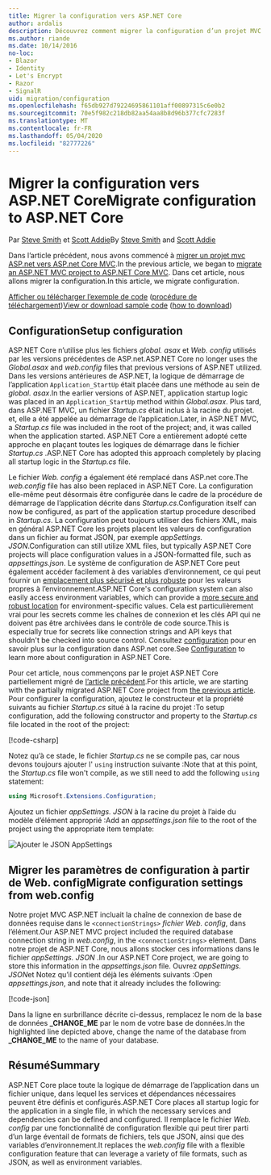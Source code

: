```yaml
---
title: Migrer la configuration vers ASP.NET Core
author: ardalis
description: Découvrez comment migrer la configuration d’un projet MVC ASP.NET vers un projet ASP.NET Core MVC.
ms.author: riande
ms.date: 10/14/2016
no-loc:
- Blazor
- Identity
- Let's Encrypt
- Razor
- SignalR
uid: migration/configuration
ms.openlocfilehash: f65db927d79224695861101aff00897315c6e0b2
ms.sourcegitcommit: 70e5f982c218db82aa54aa8b8d96b377cfc7283f
ms.translationtype: MT
ms.contentlocale: fr-FR
ms.lasthandoff: 05/04/2020
ms.locfileid: "82777226"
---
```

# <a name="migrate-configuration-to-aspnet-core"></a><span data-ttu-id="94f8e-103">Migrer la configuration vers ASP.NET Core</span><span class="sxs-lookup"><span data-stu-id="94f8e-103">Migrate configuration to ASP.NET Core</span></span>

<span data-ttu-id="94f8e-104">Par [Steve Smith](https://ardalis.com/) et [Scott Addie](https://scottaddie.com)</span><span class="sxs-lookup"><span data-stu-id="94f8e-104">By [Steve Smith](https://ardalis.com/) and [Scott Addie](https://scottaddie.com)</span></span>

<span data-ttu-id="94f8e-105">Dans l’article précédent, nous avons commencé à [migrer un projet mvc ASP.net vers ASP.net Core MVC](xref:migration/mvc).</span><span class="sxs-lookup"><span data-stu-id="94f8e-105">In the previous article, we began to [migrate an ASP.NET MVC project to ASP.NET Core MVC](xref:migration/mvc).</span></span> <span data-ttu-id="94f8e-106">Dans cet article, nous allons migrer la configuration.</span><span class="sxs-lookup"><span data-stu-id="94f8e-106">In this article, we migrate configuration.</span></span>

<span data-ttu-id="94f8e-107">[Afficher ou télécharger l’exemple de code](https://github.com/dotnet/AspNetCore.Docs/tree/master/aspnetcore/migration/configuration/samples) ([procédure de téléchargement](xref:index#how-to-download-a-sample))</span><span class="sxs-lookup"><span data-stu-id="94f8e-107">[View or download sample code](https://github.com/dotnet/AspNetCore.Docs/tree/master/aspnetcore/migration/configuration/samples) ([how to download](xref:index#how-to-download-a-sample))</span></span>

## <a name="setup-configuration"></a><span data-ttu-id="94f8e-108">Configuration</span><span class="sxs-lookup"><span data-stu-id="94f8e-108">Setup configuration</span></span>

<span data-ttu-id="94f8e-109">ASP.NET Core n’utilise plus les fichiers *global. asax* et *Web. config* utilisés par les versions précédentes de ASP.net.</span><span class="sxs-lookup"><span data-stu-id="94f8e-109">ASP.NET Core no longer uses the *Global.asax* and *web.config* files that previous versions of ASP.NET utilized.</span></span> <span data-ttu-id="94f8e-110">Dans les versions antérieures de ASP.NET, la logique de démarrage de l’application `Application_StartUp` était placée dans une méthode au sein de *global. asax*.</span><span class="sxs-lookup"><span data-stu-id="94f8e-110">In the earlier versions of ASP.NET, application startup logic was placed in an `Application_StartUp` method within *Global.asax*.</span></span> <span data-ttu-id="94f8e-111">Plus tard, dans ASP.NET MVC, un fichier *Startup.cs* était inclus à la racine du projet. et, elle a été appelée au démarrage de l’application.</span><span class="sxs-lookup"><span data-stu-id="94f8e-111">Later, in ASP.NET MVC, a *Startup.cs* file was included in the root of the project; and, it was called when the application started.</span></span> <span data-ttu-id="94f8e-112">ASP.NET Core a entièrement adopté cette approche en plaçant toutes les logiques de démarrage dans le fichier *Startup.cs* .</span><span class="sxs-lookup"><span data-stu-id="94f8e-112">ASP.NET Core has adopted this approach completely by placing all startup logic in the *Startup.cs* file.</span></span>

<span data-ttu-id="94f8e-113">Le fichier *Web. config* a également été remplacé dans ASP.net core.</span><span class="sxs-lookup"><span data-stu-id="94f8e-113">The *web.config* file has also been replaced in ASP.NET Core.</span></span> <span data-ttu-id="94f8e-114">La configuration elle-même peut désormais être configurée dans le cadre de la procédure de démarrage de l’application décrite dans *Startup.cs*.</span><span class="sxs-lookup"><span data-stu-id="94f8e-114">Configuration itself can now be configured, as part of the application startup procedure described in *Startup.cs*.</span></span> <span data-ttu-id="94f8e-115">La configuration peut toujours utiliser des fichiers XML, mais en général ASP.NET Core les projets placent les valeurs de configuration dans un fichier au format JSON, par exemple *appSettings. JSON*.</span><span class="sxs-lookup"><span data-stu-id="94f8e-115">Configuration can still utilize XML files, but typically ASP.NET Core projects will place configuration values in a JSON-formatted file, such as *appsettings.json*.</span></span> <span data-ttu-id="94f8e-116">Le système de configuration de ASP.NET Core peut également accéder facilement à des variables d’environnement, ce qui peut fournir un [emplacement plus sécurisé et plus robuste](xref:security/app-secrets) pour les valeurs propres à l’environnement.</span><span class="sxs-lookup"><span data-stu-id="94f8e-116">ASP.NET Core's configuration system can also easily access environment variables, which can provide a [more secure and robust location](xref:security/app-secrets) for environment-specific values.</span></span> <span data-ttu-id="94f8e-117">Cela est particulièrement vrai pour les secrets comme les chaînes de connexion et les clés API qui ne doivent pas être archivées dans le contrôle de code source.</span><span class="sxs-lookup"><span data-stu-id="94f8e-117">This is especially true for secrets like connection strings and API keys that shouldn't be checked into source control.</span></span> <span data-ttu-id="94f8e-118">Consultez [configuration](xref:fundamentals/configuration/index) pour en savoir plus sur la configuration dans ASP.net core.</span><span class="sxs-lookup"><span data-stu-id="94f8e-118">See [Configuration](xref:fundamentals/configuration/index) to learn more about configuration in ASP.NET Core.</span></span>

<span data-ttu-id="94f8e-119">Pour cet article, nous commençons par le projet ASP.NET Core partiellement migré de [l’article précédent](xref:migration/mvc).</span><span class="sxs-lookup"><span data-stu-id="94f8e-119">For this article, we are starting with the partially migrated ASP.NET Core project from [the previous article](xref:migration/mvc).</span></span> <span data-ttu-id="94f8e-120">Pour configurer la configuration, ajoutez le constructeur et la propriété suivants au fichier *Startup.cs* situé à la racine du projet :</span><span class="sxs-lookup"><span data-stu-id="94f8e-120">To setup configuration, add the following constructor and property to the *Startup.cs* file located in the root of the project:</span></span>

[!code-csharp[](configuration/samples/WebApp1/src/WebApp1/Startup.cs?range=11-16)]

<span data-ttu-id="94f8e-121">Notez qu’à ce stade, le fichier *Startup.cs* ne se compile pas, car nous devons toujours ajouter l' `using` instruction suivante :</span><span class="sxs-lookup"><span data-stu-id="94f8e-121">Note that at this point, the *Startup.cs* file won't compile, as we still need to add the following `using` statement:</span></span>

```csharp
using Microsoft.Extensions.Configuration;
```

<span data-ttu-id="94f8e-122">Ajoutez un fichier *appSettings. JSON* à la racine du projet à l’aide du modèle d’élément approprié :</span><span class="sxs-lookup"><span data-stu-id="94f8e-122">Add an *appsettings.json* file to the root of the project using the appropriate item template:</span></span>

![Ajouter le JSON AppSettings](configuration/_static/add-appsettings-json.png)

## <a name="migrate-configuration-settings-from-webconfig"></a><span data-ttu-id="94f8e-124">Migrer les paramètres de configuration à partir de Web. config</span><span class="sxs-lookup"><span data-stu-id="94f8e-124">Migrate configuration settings from web.config</span></span>

<span data-ttu-id="94f8e-125">Notre projet MVC ASP.NET incluait la chaîne de connexion de base de données requise dans le `<connectionStrings>` *fichier Web. config*, dans l’élément.</span><span class="sxs-lookup"><span data-stu-id="94f8e-125">Our ASP.NET MVC project included the required database connection string in *web.config*, in the `<connectionStrings>` element.</span></span> <span data-ttu-id="94f8e-126">Dans notre projet de ASP.NET Core, nous allons stocker ces informations dans le fichier *appSettings. JSON* .</span><span class="sxs-lookup"><span data-stu-id="94f8e-126">In our ASP.NET Core project, we are going to store this information in the *appsettings.json* file.</span></span> <span data-ttu-id="94f8e-127">Ouvrez *appSettings. JSON*et Notez qu’il contient déjà les éléments suivants :</span><span class="sxs-lookup"><span data-stu-id="94f8e-127">Open *appsettings.json*, and note that it already includes the following:</span></span>

[!code-json[](../migration/configuration/samples/WebApp1/src/WebApp1/appsettings.json?highlight=4)]

<span data-ttu-id="94f8e-128">Dans la ligne en surbrillance décrite ci-dessus, remplacez le nom de la base de données **_CHANGE_ME** par le nom de votre base de données.</span><span class="sxs-lookup"><span data-stu-id="94f8e-128">In the highlighted line depicted above, change the name of the database from **_CHANGE_ME** to the name of your database.</span></span>

## <a name="summary"></a><span data-ttu-id="94f8e-129">Résumé</span><span class="sxs-lookup"><span data-stu-id="94f8e-129">Summary</span></span>

<span data-ttu-id="94f8e-130">ASP.NET Core place toute la logique de démarrage de l’application dans un fichier unique, dans lequel les services et dépendances nécessaires peuvent être définis et configurés.</span><span class="sxs-lookup"><span data-stu-id="94f8e-130">ASP.NET Core places all startup logic for the application in a single file, in which the necessary services and dependencies can be defined and configured.</span></span> <span data-ttu-id="94f8e-131">Il remplace le fichier *Web. config* par une fonctionnalité de configuration flexible qui peut tirer parti d’un large éventail de formats de fichiers, tels que JSON, ainsi que des variables d’environnement.</span><span class="sxs-lookup"><span data-stu-id="94f8e-131">It replaces the *web.config* file with a flexible configuration feature that can leverage a variety of file formats, such as JSON, as well as environment variables.</span></span>
